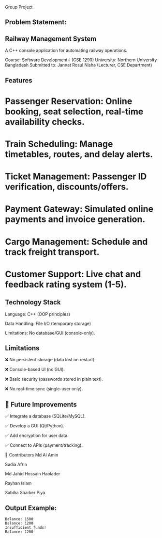 Group Project 
## Problem Statement:

## Railway Management System
A C++ console application for automating railway operations.

Course: Software Development-I (CSE 1290)
University: Northern University Bangladesh
Submitted to: Jannat Rosul Nisha (Lecturer, CSE Department)

## Features

# Passenger Reservation:	Online booking, seat selection, real-time availability checks.
# Train Scheduling:	Manage timetables, routes, and delay alerts.
# Ticket Management:	Passenger ID verification, discounts/offers.
# Payment Gateway:	Simulated online payments and invoice generation.
# Cargo Management:	Schedule and track freight transport.
# Customer Support:	Live chat and feedback rating system (1-5).

##  Technology Stack

Language: C++ (OOP principles)

Data Handling: File I/O (temporary storage)

Limitations: No database/GUI (console-only).

## Limitations

❌ No persistent storage (data lost on restart).

❌ Console-based UI (no GUI).

❌ Basic security (passwords stored in plain text).

❌ No real-time sync (single-user only).

## 🔮 Future Improvements

✅ Integrate a database (SQLite/MySQL).

✅ Develop a GUI (Qt/Python).

✅ Add encryption for user data.

✅ Connect to APIs (payment/tracking).

👥 Contributors
Md Al Amin

Sadia Afrin

Md Jahid Hossain Haolader

Rayhan Islam

Sabiha Sharker Piya

## Output Example:
```
Balance: 1500
Balance: 1200
Insufficient funds!
Balance: 1200
```
